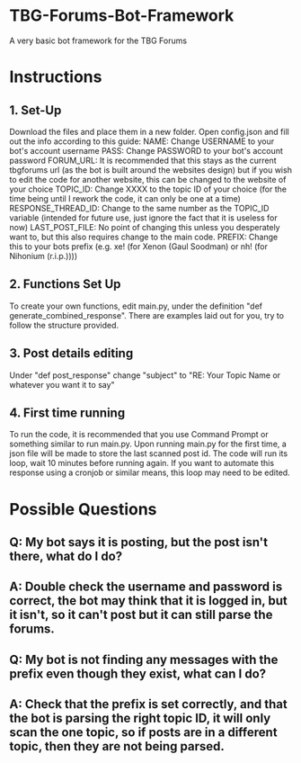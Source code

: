 # TBG-Forums-Bot-Framework
A very basic bot framework for the TBG Forums

# Instructions
## 1. Set-Up
Download the files and place them in a new folder. 
Open config.json and fill out the info according to this guide:
NAME: Change USERNAME to your bot's account username
PASS: Change PASSWORD to your bot's account password
FORUM_URL: It is recommended that this stays as the current tbgforums url (as the bot is built around the websites design) but if you wish to edit the code for another website, this can be changed to the website of your choice
TOPIC_ID: Change XXXX to the topic ID of your choice (for the time being until I rework the code, it can only be one at a time)
RESPONSE_THREAD_ID: Change to the same number as the TOPIC_ID variable (intended for future use, just ignore the fact that it is useless for now)
LAST_POST_FILE: No point of changing this unless you desperately want to, but this also requires change to the main code.
PREFIX: Change this to your bots prefix (e.g. xe! (for Xenon (Gaul Soodman) or nh! (for Nihonium (r.i.p.))))

## 2. Functions Set Up
To create your own functions, edit main.py, under the definition "def generate_combined_response".
There are examples laid out for you, try to follow the structure provided.

## 3. Post details editing
Under "def post_response" change "subject" to "RE: Your Topic Name or whatever you want it to say" 

## 4. First time running
To run the code, it is recommended that you use Command Prompt or something similar to run main.py. 
Upon running main.py for the first time, a json file will be made to store the last scanned post id.
The code will run its loop, wait 10 minutes before running again. If you want to automate this response using a cronjob or similar means, this loop may need to be edited.


# Possible Questions
## Q: My bot says it is posting, but the post isn't there, what do I do?
## A: Double check the username and password is correct, the bot may think that it is logged in, but it isn't, so it can't post but it can still parse the forums.

## Q: My bot is not finding any messages with the prefix even though they exist, what can I do?
## A: Check that the prefix is set correctly, and that the bot is parsing the right topic ID, it will only scan the one topic, so if posts are in a different topic, then they are not being parsed.
